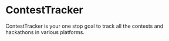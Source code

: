 # ContestTracker

ContestTracker is your one stop goal to track all the contests and hackathons in various platforms.
